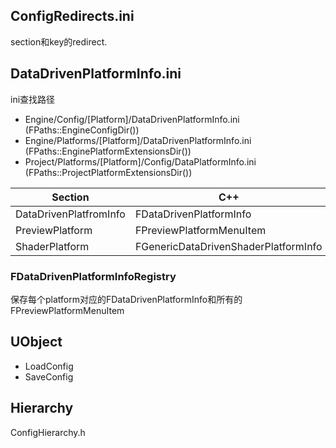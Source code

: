 ## ConfigRedirects.ini
section和key的redirect.

## DataDrivenPlatformInfo.ini
ini查找路径
* Engine/Config/[Platform]/DataDrivenPlatformInfo.ini (FPaths::EngineConfigDir())
* Engine/Platforms/[Platform]/DataDrivenPlatformInfo.ini (FPaths::EnginePlatformExtensionsDir())
* Project/Platforms/[Platform]/Config/DataPlatformInfo.ini (FPaths::ProjectPlatformExtensionsDir())

|Section|C++|
|-|-|
|DataDrivenPlatfromInfo|FDataDrivenPlatformInfo|
|PreviewPlatform|FPreviewPlatformMenuItem|
|ShaderPlatform|FGenericDataDrivenShaderPlatformInfo|

### FDataDrivenPlatformInfoRegistry
保存每个platform对应的FDataDrivenPlatformInfo和所有的FPreviewPlatformMenuItem

## UObject
* LoadConfig
* SaveConfig

## Hierarchy
ConfigHierarchy.h
